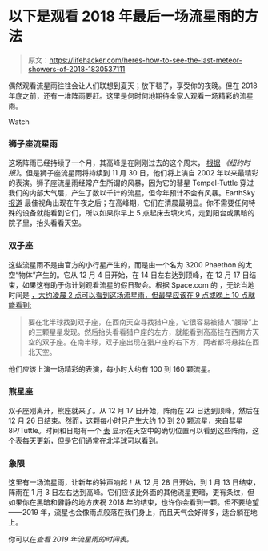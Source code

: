 # 以下是观看 2018 年最后一场流星雨的方法

> 原文：<https://lifehacker.com/heres-how-to-see-the-last-meteor-showers-of-2018-1830537111>

偶然观看流星雨往往会让人们联想到夏天；放下毯子，享受你的夜晚。但在 2018 年底之前，还有一堆阵雨要赶。这里是何时何地期待全家人观看一场精彩的流星雨。

Watch

### 狮子座流星雨

这场阵雨已经持续了一个月，其高峰是在刚刚过去的这个周末， [根据](https://www.nytimes.com/interactive/2018/science/meteor-showers-2018.html?smid=nytcore-ios-share) *《纽约时报》*。但是狮子座流星雨将持续到 11 月 30 日，他们将上演自 2002 年以来最精彩的表演。狮子座流星雨经常产生所谓的风暴，因为它的彗星 Tempel-Tuttle 穿过我们的内部大气层，产生了数以千计的流星，但今年预计不会有风暴。EarthSky [报道](https://earthsky.org/astronomy-essentials/everything-you-need-to-know-leonid-meteor-shower) 最佳视角出现在午夜之后；在高峰期，它们在清晨最明显。你不需要任何特殊的设备就能看到它们，所以如果你早上 5 点起床去填火鸡，走到阳台或黑暗的院子里，抬头看看天空。

### 双子座

这些流星雨不是由官方的小行星产生的，而是由一个名为 3200 Phaethon 的太空“物体”产生的。它从 12 月 4 日开始，在 14 日左右达到顶峰，在 12 月 17 日结束，如果这有助于你计划观看流星的假日聚会。根据 Space.com 的 ，无论当地时间是 [，大约凌晨 2 点可以看到这场流星雨，但最早应该在 9 点或晚上 10 点就能看到:](https://www.space.com/34921-geminid-meteor-shower-guide.html)

> 要在北半球找到双子座，在西南天空寻找猎户座，它很容易被猎人“腰带”上的三颗星星发现。然后抬头看看猎户座的左方，就能看到高高挂在西南方天空的双子座。在南半球，双子座出现在猎户座的右下方，两者都将悬挂在西北天空。

他们应该上演一场精彩的表演，每小时大约有 100 到 160 颗流星。

### 熊星座

双子座刚离开，熊座就来了。从 12 月 17 日开始，阵雨在 22 日达到顶峰，然后在 12 月 26 日结束。然而，这颗每小时只产生大约 10 到 20 颗流星，来自彗星 8P/Tuttle。时间和日期有一个 [表](https://www.timeanddate.com/astronomy/meteor-shower/ursids.html) 显示在天空中的确切位置可以看到这些阵雨，这个表每天更新，但是它们通常在北半球可以看到。

### 象限

这里有一场流星雨，让新年的钟声响起！从 12 月 28 日开始，到 1 月 13 日结束，阵雨在 1 月 3 日左右达到高峰。它们应该比外面的其他流星更暗，更有条纹，但如果你在黑暗和僻静的地方庆祝 2018 年的结束，也许你会看到一颗。但不要绝望——2019 年，流星也会像雨点般落在我们身上，而且天气会好得多，适合躺在地上。

你可以在*查看 2019 年流星雨的时间表。*